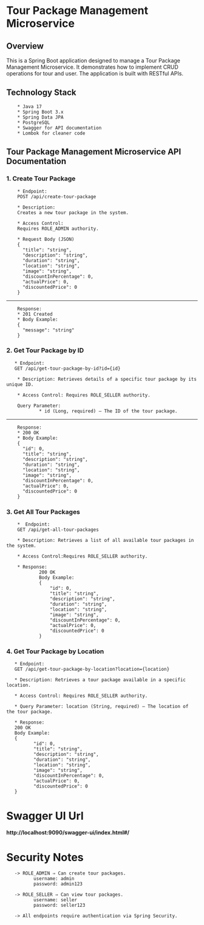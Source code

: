 # **Tour Package Management Microservice**

## **Overview**
This is a Spring Boot application designed to manage a Tour Package Management Microservice. 
It demonstrates how to implement CRUD operations for tour and user.
The application is built with RESTful APIs.

## **Technology Stack**
        * Java 17
        * Spring Boot 3.x
        * Spring Data JPA
        * PostgreSQL
        * Swagger for API documentation
        * Lombok for cleaner code
## Tour Package Management Microservice API Documentation 
### **1. Create Tour Package**

        * Endpoint:
        POST /api/create-tour-package

        * Description:
        Creates a new tour package in the system.

        * Access Control:
        Requires ROLE_ADMIN authority.

        * Request Body (JSON)
        {
          "title": "string",
          "description": "string",
          "duration": "string",
          "location": "string",
          "image": "string",
          "discountInPercentage": 0,
          "actualPrice": 0,
          "discountedPrice": 0
        }
---------------------------------------------------------
        Response:
        * 201 Created
        * Body Example:
        {
          "message": "string"
        }

### **2. Get Tour Package by ID**
       * Endpoint: 
       GET /api/get-tour-package-by-id?id={id}

        * Description: Retrieves details of a specific tour package by its unique ID.

        * Access Control: Requires ROLE_SELLER authority.

        Query Parameter:
                * id (Long, required) — The ID of the tour package.

-------------------------------------------
        Response:
        * 200 OK
        * Body Example:      
        {
          "id": 0,
          "title": "string",
          "description": "string",
          "duration": "string",
          "location": "string",
          "image": "string",
          "discountInPercentage": 0,
          "actualPrice": 0,
          "discountedPrice": 0
        }

### **3. Get All Tour Packages**

        *  Endpoint: 
        GET /api/get-all-tour-packages
        
        * Description: Retrieves a list of all available tour packages in the system.
        
        * Access Control:Requires ROLE_SELLER authority.
        
        * Response:
                200 OK
                Body Example: 
                {
                    "id": 0,
                    "title": "string",
                    "description": "string",
                    "duration": "string",
                    "location": "string",
                    "image": "string",
                    "discountInPercentage": 0,
                    "actualPrice": 0,
                    "discountedPrice": 0
                }

### **4. Get Tour Package by Location**

       * Endpoint: 
       GET /api/get-tour-package-by-location?location={location}

       * Description: Retrieves a tour package available in a specific location.

       * Access Control: Requires ROLE_SELLER authority.

       * Query Parameter: location (String, required) — The location of the tour package.

       * Response:
       200 OK
       Body Example:
       {
              "id": 0,
              "title": "string",
              "description": "string",
              "duration": "string",
              "location": "string",
              "image": "string",
              "discountInPercentage": 0,
              "actualPrice": 0,
              "discountedPrice": 0
       }

# **Swagger UI Url**
**http://localhost:9090/swagger-ui/index.html#/**

# **Security Notes**
       -> ROLE_ADMIN ⇒ Can create tour packages.
              username: admin
              password: admin123
              
       -> ROLE_SELLER ⇒ Can view tour packages.
              username: seller
              password: seller123
              
       -> All endpoints require authentication via Spring Security.
        
        
